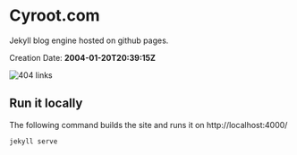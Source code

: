 # Cyroot.com

Jekyll blog engine hosted on github pages.  

Creation Date: **2004-01-20T20:39:15Z**

![404 links](https://github.com/bergerb/bergerb.github.io/workflows/404%20links/badge.svg)

## Run it locally

The following command builds the site and runs it on http://localhost:4000/

```shell
jekyll serve
```

